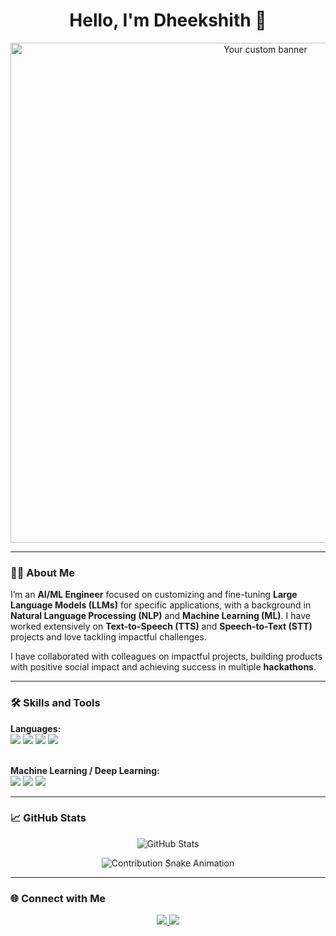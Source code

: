 <!-- Custom Greeting and Banner Image -->
<h1 align="center">Hello, I'm Dheekshith 👋</h1>
<p align="center">
  <img src="https://your-banner-image-url.com/banner.png" alt="Your custom banner" width="800"/>
</p>

---

### 👨‍💻 About Me

I’m an **AI/ML Engineer** focused on customizing and fine-tuning **Large Language Models (LLMs)** for specific applications, with a background in **Natural Language Processing (NLP)** and **Machine Learning (ML)**. I have worked extensively on **Text-to-Speech (TTS)** and **Speech-to-Text (STT)** projects and love tackling impactful challenges. 

I have collaborated with colleagues on impactful projects, building products with positive social impact and achieving success in multiple **hackathons**.

---

### 🛠️ Skills and Tools

<p align="left">
  <!-- Languages -->
  <strong>Languages:</strong><br>
  <img src="https://img.shields.io/badge/Python-3776AB?style=for-the-badge&logo=python&logoColor=white"/>
  <img src="https://img.shields.io/badge/Java-007396?style=for-the-badge&logo=java&logoColor=white"/>
  <img src="https://img.shields.io/badge/C-00599C?style=for-the-badge&logo=c&logoColor=white"/>
  <img src="https://img.shields.io/badge/React-61DAFB?style=for-the-badge&logo=react&logoColor=white"/>
  
  <!-- ML / DL Libraries -->
  <br><strong>Machine Learning / Deep Learning:</strong><br>
  <img src="https://img.shields.io/badge/TensorFlow-FF6F00?style=for-the-badge&logo=tensorflow&logoColor=white"/>
  <img src="https://img.shields.io/badge/PyTorch-EE4C2C?style=for-the-badge&logo=pytorch&logoColor=white"/>
  <img src="https://img.shields.io/badge/Scikit--Learn-F7931E?style=for-the-badge&logo=scikit-learn&logoColor=white"/>
</p>

---

### 📈 GitHub Stats

<p align="center">
  <!-- GitHub Stats Card -->
  <img src="https://github-readme-stats.vercel.app/api?username=Deeks010&show_icons=true&theme=radical" alt="GitHub Stats" />
</p>

<p align="center">
  <!-- GitHub Contributions Snake Animation -->
  <img src="https://github.com/Deeks010/Deeks010/blob/output/github-contribution-grid-snake.svg" alt="Contribution Snake Animation"/>
</p>

---

### 🌐 Connect with Me

<p align="center">
  <a href="https://www.linkedin.com/in/your-linkedin" target="_blank">
    <img src="https://img.shields.io/badge/LinkedIn-0A66C2?style=for-the-badge&logo=linkedin&logoColor=white"/>
  </a>
  <a href="mailto:your-email@example.com">
    <img src="https://img.shields.io/badge/Email-D14836?style=for-the-badge&logo=gmail&logoColor=white"/>
  </a>
  <!-- Add any other social media or personal links as needed -->
</p>
